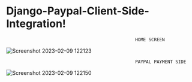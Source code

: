 # Django-Paypal-Client-Side-Integration!


                                                    HOME SCREEN 
                                                  

![Screenshot 2023-02-09 122123](https://user-images.githubusercontent.com/69758727/217761361-7fab03a3-5a6f-4ac2-aafd-e4b517da0881.png)


                                                    PAYPAL PAYMENT SIDE
![Screenshot 2023-02-09 122150](https://user-images.githubusercontent.com/69758727/217745210-d4fd7cab-427b-49ca-8993-8b9d07f08b3f.png)
